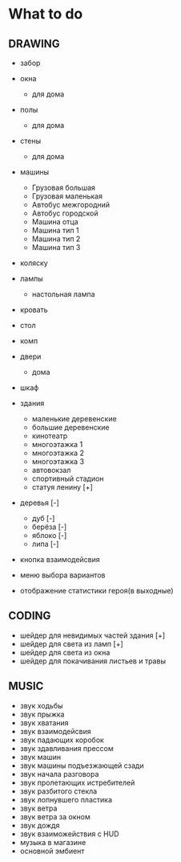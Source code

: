 # What to do

## DRAWING

* забор
* окна
  * для дома
* полы
  * для дома
* стены
  * для дома
* машины
  * Грузовая большая
  * Грузовая маленькая
  * Автобус межгородний
  * Автобус городской
  * Машина отца
  * Машина тип 1
  * Машина тип 2
  * Машина тип 3
* коляску
* лампы 
  * настольная лампа
* кровать
* стол
* комп
* двери
  * дома
* шкаф
* здания
  * маленькие деревенские
  * большие деревенские
  * кинотеатр
  * многоэтажка 1
  * многоэтажка 2
  * многоэтажка 3
  * автовокзал
  * спортивный стадион
  * статуя ленину [+]
* деревья [-]
  * дуб [-]
  * берёза [-]
  * яблоко [-]
  * липа [-]

* кнопка взаимодейсвия
* меню выбора вариантов
* отображение статистики героя(в выходные)

## CODING

* шейдер для невидимых частей здания [+]
* шейдер для света из ламп [+]
* шейдер для света из окна
* шейдер для покачивания листьев и травы

## MUSIC

* звук ходьбы
* звук прыжка
* звук хватания
* звук взаимодейсвия
* звук падающих коробок
* звук здавливания прессом
* звук машин
* звук машины подъезжающей сзади
* звук начала разговора
* звук пролетающих истребителей
* звук разбитого стекла
* звук лопнувшего пластика
* звук ветра
* звук ветра за окном
* звук дождя
* звук взаиможействия с HUD
* музыка в магазине
* основной эмбиент
